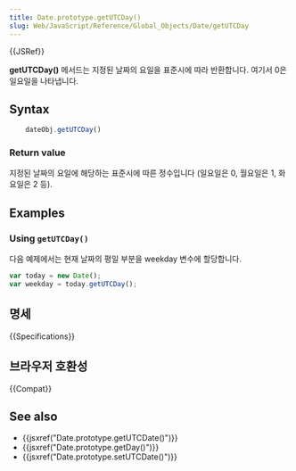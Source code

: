 ```yaml
---
title: Date.prototype.getUTCDay()
slug: Web/JavaScript/Reference/Global_Objects/Date/getUTCDay
---
```


{{JSRef}}

**getUTCDay()** 메서드는 지정된 날짜의 요일을 표준시에 따라 반환합니다. 여기서 0은 일요일을 나타냅니다.

## Syntax

```js
    dateObj.getUTCDay()
```

### Return value

지정된 날짜의 요일에 해당하는 표준시에 따른 정수입니다 (일요일은 0, 월요일은 1, 화요일은 2 등).

## Examples

### Using `getUTCDay()`

다음 예제에서는 현재 날짜의 평일 부분을 weekday 변수에 할당합니다.

```js
var today = new Date();
var weekday = today.getUTCDay();
```

## 명세

{{Specifications}}

## 브라우저 호환성

{{Compat}}

## See also

- {{jsxref("Date.prototype.getUTCDate()")}}
- {{jsxref("Date.prototype.getDay()")}}
- {{jsxref("Date.prototype.setUTCDate()")}}
